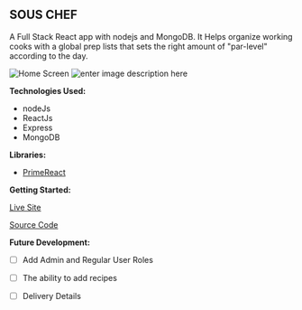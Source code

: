 ## SOUS CHEF

A Full Stack React app with nodejs and MongoDB. It Helps organize working cooks with a global prep lists that sets the right amount of "par-level" according to the day.

![Home Screen](https://i.imgur.com/LvcZk6G.png)
![enter image description here](https://i.imgur.com/3xPJTAq.png)

**Technologies Used:**
 - nodeJs
 - ReactJs
 - Express
 - MongoDB


**Libraries:**
 - [PrimeReact](https://www.primefaces.org)

**Getting Started:**

[Live Site](https://souschef3.herokuapp.com/)

[Source Code](https://github.com/nickmackenzie/souschef)

**Future Development:**

 - [ ] Add Admin and Regular User Roles
 

 - [ ] The ability to add recipes
 

 - [ ] Delivery Details
